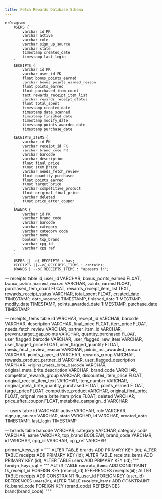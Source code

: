 ```yaml
---
title: Fetch Rewards Database Schema
---
```

```mermaid
erDiagram
    USERS {
        varchar id PK
        varchar active
        varchar role
        varchar sign_up_source
        varchar state
        timestamp created_date
        timestamp last_login
    }
    RECEIPTS {
        varchar id PK
        varchar user_id FK
        float bonus_points_earned
        varchar bonus_points_earned_reason
        float points_earned
        float purchased_item_count
        text rewards_receipt_item_list
        varchar rewards_receipt_status
        float total_spent
        timestamp created_date
        timestamp date_scanned
        timestamp finished_date
        timestamp modify_date
        timestamp points_awarded_date
        timestamp purchase_date
    }
    RECEIPTS_ITEMS {
        varchar id PK
        varchar receipt_id FK
        varchar brand_code FK
        varchar barcode
        varchar description
        float final_price
        float item_price
        varchar needs_fetch_review
        float quantity_purchased
        float points_earned
        float target_price
        varchar competitive_product
        float original_final_price
        varchar deleted
        float price_after_coupon
    }
    BRANDS {
        varchar id PK
        varchar brand_code
        varchar barcode
        varchar category
        varchar category_code
        varchar name
        boolean top_brand
        varchar cpg_id
        varchar cpg_ref
    }

    USERS ||--o{ RECEIPTS : has;
    RECEIPTS ||--o{ RECEIPTS_ITEMS : contains;
    BRANDS ||--o{ RECEIPTS_ITEMS : "appears in";
```



-- receipts table
    id,
    user_id VARCHAR,
    bonus_points_earned FLOAT,
    bonus_points_earned_reason VARCHAR,
    points_earned FLOAT,
    purchased_item_count FLOAT,
    rewards_receipt_item_list TEXT,
    rewards_receipt_status VARCHAR,
    total_spent FLOAT,
    created_date TIMESTAMP,
    date_scanned TIMESTAMP,
    finished_date TIMESTAMP,
    modify_date TIMESTAMP,
    points_awarded_date TIMESTAMP,
    purchase_date TIMESTAMP


-- receipts_items table
    id VARCHAR,
    receipt_id VARCHAR,
    barcode VARCHAR,
    description VARCHAR,
    final_price FLOAT,
    item_price FLOAT,
    needs_fetch_review VARCHAR,
    partner_item_id VARCHAR,
    prevent_target_gap_points VARCHAR,
    quantity_purchased FLOAT,
    user_flagged_barcode VARCHAR,
    user_flagged_new_item VARCHAR,
    user_flagged_price FLOAT,
    user_flagged_quantity FLOAT,
    needs_fetch_review_reason VARCHAR,
    points_not_awarded_reason VARCHAR,
    points_payer_id VARCHAR,
    rewards_group VARCHAR,
    rewards_product_partner_id VARCHAR,
    user_flagged_description VARCHAR,
    original_meta_brite_barcode VARCHAR,
    original_meta_brite_description VARCHAR,
    brand_code VARCHAR,
    competitor_rewards_group VARCHAR,
    discounted_item_price FLOAT,
    original_receipt_item_text VARCHAR,
    item_number VARCHAR,
    original_meta_brite_quantity_purchased FLOAT,
    points_earned FLOAT,
    target_price FLOAT,
    competitive_product VARCHAR,
    original_final_price FLOAT,
    original_meta_brite_item_price FLOAT,
    deleted VARCHAR,
    price_after_coupon FLOAT,
    metabrite_campaign_id VARCHAR

-- users table
    id VARCHAR,
    active VARCHAR,
    role VARCHAR,
    sign_up_source VARCHAR,
    state VARCHAR,
    id VARCHAR,
    created_date TIMESTAMP,
    last_login TIMESTAMP

-- brands table
    barcode VARCHAR,
    category VARCHAR,
    category_code VARCHAR,
    name VARCHAR,
    top_brand BOOLEAN,
    brand_code VARCHAR,
    id VARCHAR,
    cpg_id VARCHAR,
    cpg_ref VARCHAR

primary_keys_sql = """
ALTER TABLE brands ADD PRIMARY KEY (id);
ALTER TABLE receipts ADD PRIMARY KEY (id);
ALTER TABLE receipts_items ADD PRIMARY KEY (id);
ALTER TABLE users ADD PRIMARY KEY (id);
"""
foreign_keys_sql = """
ALTER TABLE receipts_items ADD CONSTRAINT fk_receipt_id FOREIGN KEY (receipt_id) REFERENCES receipts(id);
ALTER TABLE receipts ADD CONSTRAINT fk_user_id FOREIGN KEY (user_id) REFERENCES users(id);
ALTER TABLE receipts_items ADD CONSTRAINT fk_brand_code FOREIGN KEY (brand_code) REFERENCES brand(brand_code);
"""
